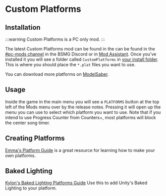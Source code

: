 # Custom Platforms

## Installation

:::warning
Custom Platforms is a PC only mod.
:::

The latest Custom Platforms mod can be found in the can be found in the [#pc-mods channel](https://discord.gg/beatsabermods)
in the BSMG Discord or in [Mod Assistant](https://github.com/Assistant/ModAssistant). Once you've installed it you will
see a folder called `CustomPlatforms` in [your install folder](/faq/install-folder.md). This is where you should place
the `*.plat` files you want to use.

You can download more platforms on [ModelSaber](https://modelsaber.com/Platforms/).

## Usage
Inside the game in the main menu you will see a `PLATFORMS` button at the top left of the Mods menu over by the release notes.
Pressing it will open up the menu you can use to select which platform you want to use. Note that if you intend to use
Progress Counter from Counters+, most platforms will block the center song timer.

## Creating Platforms
[Emma's Platform Guide](./platforms-guide.md) is a great resource for learning how to make your own platforms.

## Baked Lighting

[Kylon's Baked Lighting Platforms Guide](./baked-lighting-platforms-guide.md)
Use this to add Unity's Baked Lighting to your platform.
